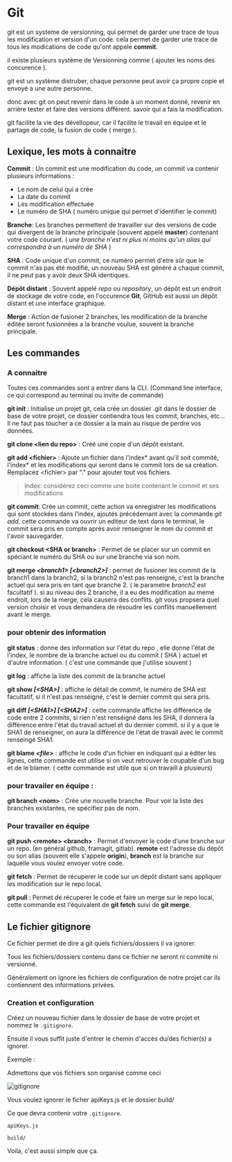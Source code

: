 # Git

git est un systeme de versionning, qui permet de garder une trace de tous les modification et version d'un code. 
cela permet de garder une trace de tous les modications de code qu'ont appele **commit**. 

il existe plusieurs système de Versionning comme ( ajouter les noms des concurence ). 

git est un système distruber, chaque personne peut avoir ça propre copie et envoyé a une autre personne. 

donc avec git on peut revenir dans le code à un moment donné, revenir en arrière tester et faire des versions différent. savoir qui a fais la modification. 

git facilite la vie des dévellopeur, car il facilite le travail en équipe et le partage de code, la fusion de code ( merge ). 

## Lexique, les mots à connaitre 

**Commit** : Un commit est une modification du code, un commit va contenir plusieurs informations :
- Le nom de celui qui a crée
- La date du commit 
- Les modification effectuée
- Le numéro de SHA ( numéro unique qui permet d'identifier le commit) 

**Branche**: Les branches permettent de travailler sur des versions de code qui divergent de la branche principale (souvent appelé **master**) contenant votre code courant. 
( _une branche n'est ni plus ni moins qu'un alias qui correspondra à un numéro de SHA_ )

**SHA** : Code unique d'un commit, ce numéro permet d'etre sûr que le commit n'as pas été modifié, un nouveau SHA est généré a chaque commit, il ne peut pas y avoir deux SHA identiques. 

**Dépôt distant** : Souvent appelé _repo_ ou _repository_, un dépôt est un endroit de stockage de votre code, en l'occurence **Git**, GitHub est aussi un dépôt distant et une interface graphique.

**Merge** : Action de fusioner 2 branches, les modification de la branche éditée seront fusionnées a la branche voulue, souvent la branche principale.


## Les commandes

### A connaitre

Toutes ces commandes sont a entrer dans la CLI. (Command line interface, ce qui correspond au terminal ou invite de commande) 

**git init** : Initialise un projet git, cela crée un dossier .git dans le dossier de base de votre projet, ce dossier contiendra tous les commit, branches, etc... Il ne faut pas toucher a ce dossier a la main au risque de perdre vos données.

**git clone \<lien du repo\>** : Créé une copie d'un dépôt existant. 

**git add \<fichier\>** : Ajoute un fichier dans l'index* avant qu'il soit commité, l'index* et les modifications qui seront dans le commit lors de sa création. Remplacez \<fichier\> par "." pour ajouter tout vos fichiers.

> Index: considérez ceci comme une boite contenant le commit et ses modifications

**git commit**: Crée un commit, cette action va enregistrer les modifications qui sont stockées dans l'index, ajoutés précédemant avec la commande _git add_. 
cette commande va ouvrir un editeur de text dans le terminal, le commit sera pris en compte après avoir renseigner le nom du commit et l'avoir sauvegarder.

**git checkout \<SHA or branch\>** : Permet de se placer sur un commit en spéciant le numéro du SHA ou sur une branche via son nom. 

**git merge _\<branch1\>_ _[\<branch2\>]_** : permet de fusioner les commit de la branch1 dans la branch2, si la branch2 n'est pas renseigné, c'est la branche actuel qui sera pris en tant que branche 2. ( le parametre _branch2_ est facultatif ). si au niveau des 2 branche, il a eu des modification au meme endroit, lors de la merge, cela causera des conflits. git vous propsera quel version choisir et vous demandera de résoudre les conflits manuellement avant le merge. 

###  pour obtenir des information 

**git status** : donne des information sur l'état du repo , elle donne l'état de l'index, le nombre de la branche actuel ou du commit ( SHA ) actuel et d'autre information. ( c'est une commande que j'utilise souvent ) 

**git log** : affiche la liste des commit de la branche actuel 

**git show _[\<SHA\>]_** : affiche le détail de commit, le numéro de SHA est facultatif, si il n'est pas renséigné, c'est le dernier commit qui sera pris.

**git diff _[\<SHA1\>]_ _[\<SHA2>]_** : cette commande affiche les différence de code entre 2 commits, si rien n'est renséigné dans les SHA, il donnera la différence entre l'état du travail actuel et du dernier commit. si il y a que le SHA1 de renseigner, on aura la différence de l'état de travail avec le commit renseingé SHA1. 

**git blame _\<file\>_** : affiche le code d'un fichier en indiquant qui a éditer les lignes, cette commande est utilise si on veut retrouver le coupable d'un bug et de le blamer. ( cette commande est utile que si on travaill à plusieurs)



### pour travailer en équipe : 
**git branch \<nom\>** : Crée une nouvelle branche. Pour voir la liste des branches existantes, ne spécifiez pas de nom.

### Pour travailer en équipe

**git push \<remote\> \<branch\>** : Permet d'envoyer le code d'une branche sur un repo. (en général github, framagit, gitlab). **remote** est l'adresse du dépôt ou son alias (souvent elle s'appele **origin**), **branch** est la branche sur laquelle vous voulez envoyer votre code.

**git fetch** : Permet de récuperer le code sur un dépôt distant sans appliquer les modification sur le repo local.

**git pull** : Permet de récuperer le code et faire un merge sur le repo local, cette commande est l'équivalent de **git fetch** suivi de **git merge**. 


## Le fichier gitignore

Ce fichier permet de dire a git quels fichiers/dossiers il va ignorer.

Tous les fichiers/dossiers contenu dans ce fichier ne seront ni commité ni versionné. 

Généralement on ignore les fichiers de configuration de notre projet car ils contiennent des informations privées.

### Creation et configuration

Créez un nouveau fichier dans le dossier de base de votre projet et nommez le ``.gitignore``.

Ensuite il vous suffit juste d'entrer le chemin d'accès du/des fichier(s) a ignorer.

Exemple :

Admettons que vos fichiers son organisé comme ceci

![gitignore](https://imgur.com/XeCS7ea.png)

Vous voulez ignorer le ficher apiKeys.js et le dossier build/

Ce que devra contenir votre ``.gitignore``.

```
apiKeys.js

build/
```

Voila, c'est aussi simple que ça. 

